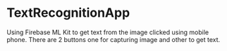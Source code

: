 # TextRecognitionApp
Using Firebase ML Kit to get text from the image clicked using mobile phone.
There are 2 buttons one for capturing image and other to get text.
